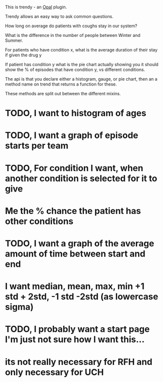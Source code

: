 This is trendy - an [Opal](https://github.com/openhealthcare/opal) plugin.

Trendy allows an easy way to ask common questions.

How long on average do patients with coughs stay in our system?

What is the difference in the number of people between Winter and Summer.

For patients who have condition x, what is the average duration of their stay if given
the drug y

If patient has condition y what is the pie chart actually showing you
it should show the % of episodes that have condition y, vs different conditions.

The api is that you declare either a histogram, gauge, or pie chart, then an
a method name on trend that returns a function for these.

These methods are split out between the different mixins.

# TODO, I want to histogram of ages
# TODO, I want a graph of episode starts per team
# TODO, For condition I want, when another condition is selected for it to give
#       Me the % chance the patient has other conditions

# TODO, I want a graph of the average amount of time between start and end
#       I want median, mean, max, min +1 std + 2std, -1 std -2std (as lowercase sigma)

# TODO, I probably want a start page I'm just not sure how I want this...
#       its not really necessary for RFH and only necessary for UCH

